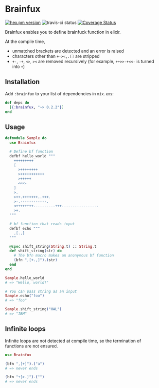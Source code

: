 # Brainfux

[![hex.pm version](https://img.shields.io/hexpm/v/brainfux.svg)](https://hex.pm/packages/brainfux)
![travis-ci status](https://travis-ci.org/SekiT/brainfux.svg?branch=master)
[![Coverage Status](https://coveralls.io/repos/github/SekiT/brainfux/badge.svg)](https://coveralls.io/github/SekiT/brainfux)

Brainfux enables you to define brainfuck function in elixir.

At the compile time,
* unmatched brackets are detected and an error is raised
* characters other than `+-><,.[]` are stripped
* `+-`, `-+`, `<>`, `><` are removed recursively
(for example, `++>>-+<<-` is turned into `+`)

## Installation

Add `:brainfux` to your list of dependencies in `mix.exs`:

```elixir
def deps do
  [{:brainfux, "~> 0.2.2"}]
end
```

## Usage

```elixir
defmodule Sample do
  use Brainfux

  # Define bf function
  defbf hello_world """
    +++++++++
    [
      >++++++++
      >+++++++++++
      >+++++
      <<<-
    ]
    >.
    >++.+++++++..+++.
    >-.------------.
    <++++++++.--------.+++.------.--------.
    >+.
  """

  # bf function that reads input
  defbf echo """
    ,[.,]
  """

  @spec shift_string(String.t) :: String.t
  def shift_string(str) do
    # The bfn macro makes an anonymous bf function
    (bfn ",[+.,]").(str)
  end
end

Sample.hello_world
# => "Hello, world!"

# You can pass string as an input
Sample.echo("foo")
# => "foo"

Sample.shift_string("HAL")
# => "IBM"
```

## Infinite loops

Infinite loops are not detected at compile time, so the termination of functions are not ensured.
```elixir
use Brainfux

(bfn ",[+]").("a")
# => never ends

(bfn "+[>-]").("")
# => never ends
```
